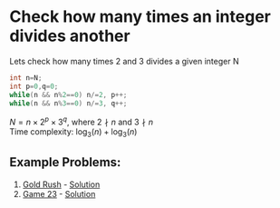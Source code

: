 # Check how many times an integer divides another
Lets check how many times 2 and 3 divides a given integer N
```c++
int n=N;
int p=0,q=0;
while(n && n%2==0) n/=2, p++;
while(n && n%3==0) n/=3, q++;
```
$N=n\times 2^{p}\times 3^{q}$, where $2∤n$ and $3∤n$\
Time complexity: $\log_{3}(n)+\log_{3}(n)$

## Example Problems:
1. [Gold Rush](https://codeforces.com/contest/1829/problem/D) - [Solution](https://codeforces.com/contest/1829/submission/207916591)
2. [Game 23](https://codeforces.com/problemset/problem/1141/A) - [Solution](https://codeforces.com/contest/1141/submission/207946176)
